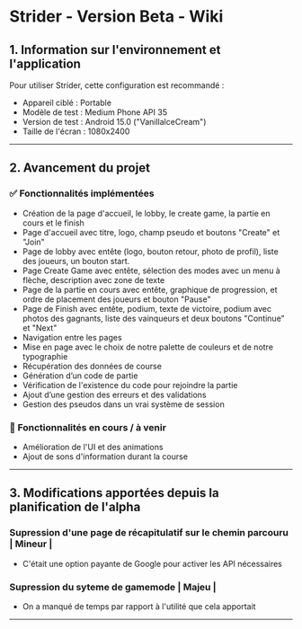 # Strider - Version Beta - Wiki

## 1. Information sur l'environnement et l'application  
Pour utiliser Strider, cette configuration est recommandé :
- Appareil ciblé : Portable
- Modèle de test : Medium Phone API 35
- Version de test : Android 15.0 ("VanillalceCream") 
- Taille de l'écran : 1080x2400

---

## 2. Avancement du projet  

### ✅ Fonctionnalités implémentées  
- Création de la page d'accueil, le lobby, le create game, la partie en cours et le finish
- Page d'accueil avec titre, logo, champ pseudo et boutons "Create" et "Join"  
- Page de lobby avec entête (logo, bouton retour, photo de profil), liste des joueurs, un bouton start.
- Page Create Game avec entête, sélection des modes avec un menu à flèche, description avec zone de texte
- Page de la partie en cours avec entête, graphique de progression, et ordre de placement des joueurs et bouton "Pause"
- Page de Finish avec entête, podium, texte de victoire, podium avec photos des gagnants, liste des vainqueurs et deux boutons "Continue" et "Next"
- Navigation entre les pages 
- Mise en page avec le choix de notre palette de couleurs et de notre typographie 
- Récupération des données de course
- Génération d’un code de partie
- Vérification de l'existence du code pour rejoindre la partie
- Ajout d’une gestion des erreurs et des validations  
- Gestion des pseudos dans un vrai système de session  

### 🔄 Fonctionnalités en cours / à venir  
- Amélioration de l'UI et des animations  
- Ajout de sons d'information durant la course

---

## 3. Modifications apportées depuis la planification de l'alpha  

### Supression d'une page de récapitulatif sur le chemin parcouru  | Mineur |
- C'était une option payante de Google pour activer les API nécessaires

### Supression du syteme de gamemode  | Majeu |
- On a manqué de temps par rapport à l'utilité que cela apportait
---

